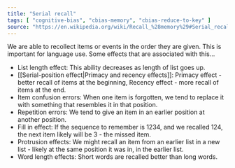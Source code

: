 ```yaml
---
title: "Serial recall"
tags: [ "cognitive-bias", "cbias-memory", "cbias-reduce-to-key" ]
source: "https://en.wikipedia.org/wiki/Recall_%28memory%29#Serial_recall"
---
```


We are able to recollect items or events in the order they are given. This is important for language use. Some effects that are associated with this...

- List length effect: This ability decreases as length of list goes up.
- [[Serial-position effect|Primacy and recency effects]]: Primacy effect - better recall of items at the beginning, Recency effect - more recall of items at the end.
- Item confusion errors: When one item is forgotten, we tend to replace it with something that resembles it in that position.
- Repetition errors: We tend to give an item in an earlier position at another position.
- Fill in effect: If the sequence to remember is 1234, and we recalled 124, the next item likely will be 3 - the missed item.
- Protrusion effects: We might recall an item from an earlier list in a new list - likely at the same position it was in, in the earlier list.
- Word length effects: Short words are recalled better than long words.
